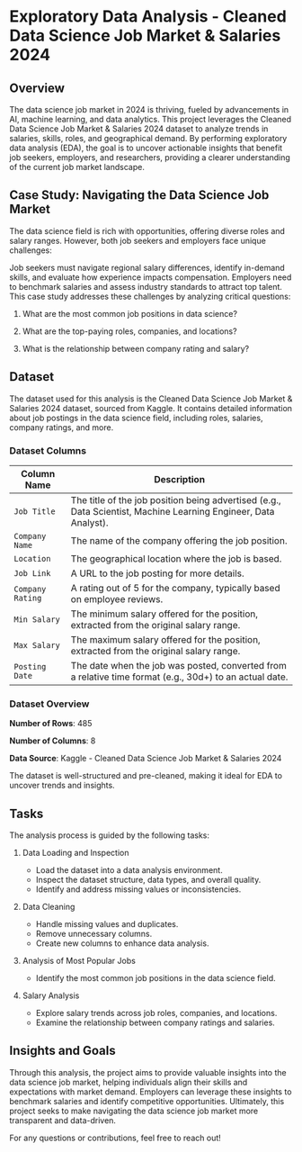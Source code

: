 # Exploratory Data Analysis - Cleaned Data Science Job Market & Salaries 2024

## Overview
The data science job market in 2024 is thriving, fueled by advancements in AI, machine learning, and data analytics. This project leverages the Cleaned Data Science Job Market & Salaries 2024 dataset to analyze trends in salaries, skills, roles, and geographical demand. By performing exploratory data analysis (EDA), the goal is to uncover actionable insights that benefit job seekers, employers, and researchers, providing a clearer understanding of the current job market landscape.

## Case Study: Navigating the Data Science Job Market
The data science field is rich with opportunities, offering diverse roles and salary ranges. However, both job seekers and employers face unique challenges:

Job seekers must navigate regional salary differences, identify in-demand skills, and evaluate how experience impacts compensation.
Employers need to benchmark salaries and assess industry standards to attract top talent.
This case study addresses these challenges by analyzing critical questions:

1. What are the most common job positions in data science?

2. What are the top-paying roles, companies, and locations?

3. What is the relationship between company rating and salary?

## Dataset
The dataset used for this analysis is the Cleaned Data Science Job Market & Salaries 2024 dataset, sourced from Kaggle. It contains detailed information about job postings in the data science field, including roles, salaries, company ratings, and more.

### Dataset Columns

| Column Name      | Description                                                                 |
|-------------------|-----------------------------------------------------------------------------|
| `Job Title`       | The title of the job position being advertised (e.g., Data Scientist, Machine Learning Engineer, Data Analyst). |
| `Company Name`    | The name of the company offering the job position.                        |
| `Location`        | The geographical location where the job is based.                         |
| `Job Link`        | A URL to the job posting for more details.                                |
| `Company Rating`  | A rating out of 5 for the company, typically based on employee reviews.   |
| `Min Salary`      | The minimum salary offered for the position, extracted from the original salary range. |
| `Max Salary`      | The maximum salary offered for the position, extracted from the original salary range. |
| `Posting Date`    | The date when the job was posted, converted from a relative time format (e.g., 30d+) to an actual date. |

### Dataset Overview

**Number of Rows**: 485

**Number of Columns**: 8

**Data Source**: Kaggle - Cleaned Data Science Job Market & Salaries 2024

The dataset is well-structured and pre-cleaned, making it ideal for EDA to uncover trends and insights.

## Tasks
The analysis process is guided by the following tasks:

1. Data Loading and Inspection
    - Load the dataset into a data analysis environment.
    - Inspect the dataset structure, data types, and overall quality.
    - Identify and address missing values or inconsistencies.

2. Data Cleaning
    - Handle missing values and duplicates.
    - Remove unnecessary columns.
    - Create new columns to enhance data analysis.
    
3. Analysis of Most Popular Jobs
    - Identify the most common job positions in the data science field.

4. Salary Analysis
    - Explore salary trends across job roles, companies, and locations.
    - Examine the relationship between company ratings and salaries.
    
## Insights and Goals
Through this analysis, the project aims to provide valuable insights into the data science job market, helping individuals align their skills and expectations with market demand. Employers can leverage these insights to benchmark salaries and identify competitive opportunities. Ultimately, this project seeks to make navigating the data science job market more transparent and data-driven.

For any questions or contributions, feel free to reach out!
